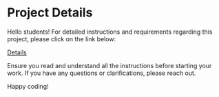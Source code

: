 # Project Details

Hello students! For detailed instructions and requirements regarding this project, please click on the link below:

[Details](https://gvsu-cis371.github.io/projects/cdm.html)

Ensure you read and understand all the instructions before starting your work. If you have any questions or clarifications, please reach out.

Happy coding!
